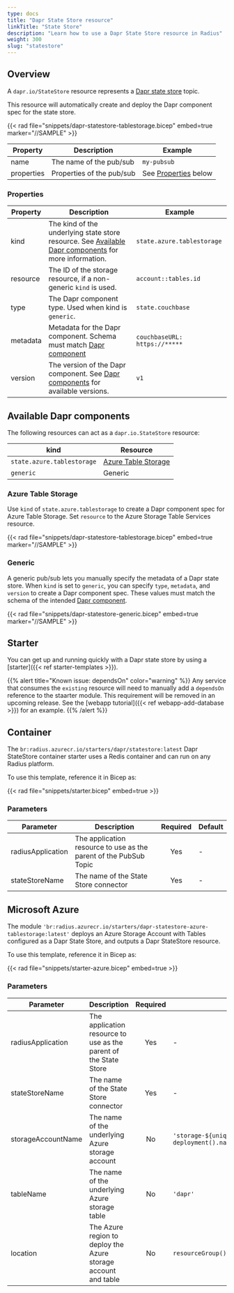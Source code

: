 ```yaml
---
type: docs
title: "Dapr State Store resource"
linkTitle: "State Store"
description: "Learn how to use a Dapr State Store resource in Radius"
weight: 300
slug: "statestore"
---
```


## Overview

A `dapr.io/StateStore` resource represents a [Dapr state store](https://docs.dapr.io/developing-applications/building-blocks/state-management/) topic.

This resource will automatically create and deploy the Dapr component spec for the state store.

{{< rad file="snippets/dapr-statestore-tablestorage.bicep" embed=true marker="//SAMPLE" >}}

| Property | Description | Example |
|----------|-------------|---------|
| name | The name of the pub/sub | `my-pubsub` |
| properties | Properties of the pub/sub | See [Properties](#properties) below |

### Properties

| Property | Description | Example |
|----------|-------------|---------|
| kind | The kind of the underlying state store resource. See [Available Dapr components](#available-dapr-components) for more information. | `state.azure.tablestorage`
| resource | The ID of the storage resource, if a non-generic `kind` is used. | `account::tables.id`
| type | The Dapr component type. Used when kind is `generic`. | `state.couchbase`
| metadata | Metadata for the Dapr component. Schema must match [Dapr component](https://docs.dapr.io/reference/components-reference/supported-state-stores/) | `couchbaseURL: https://*****` |
| version | The version of the Dapr component. See [Dapr components](https://docs.dapr.io/reference/components-reference/supported-state-stores/) for available versions. | `v1` |

## Available Dapr components

The following resources can act as a `dapr.io.StateStore` resource:

| kind | Resource |
|------|----------|
| `state.azure.tablestorage` | [Azure Table Storage](https://docs.microsoft.com/en-us/azure/storage/tables/table-storage-overview)
| `generic` | Generic

### Azure Table Storage

Use `kind` of `state.azure.tablestorage` to create a Dapr component spec for Azure Table Storage. Set `resource` to the Azure Storage Table Services resource.

{{< rad file="snippets/dapr-statestore-tablestorage.bicep" embed=true marker="//SAMPLE" >}}

### Generic

A generic pub/sub lets you manually specify the metadata of a Dapr state store. When `kind` is set to `generic`, you can specify `type`, `metadata`, and `version` to create a Dapr component spec. These values must match the schema of the intended [Dapr component](https://docs.dapr.io/reference/components-reference/supported-state-stores/).

{{< rad file="snippets/dapr-statestore-generic.bicep" embed=true marker="//SAMPLE" >}}

## Starter

You can get up and running quickly with a Dapr state store by using a [starter]({{< ref starter-templates >}}).

{{% alert title="Known issue: dependsOn" color="warning" %}}
Any service that consumes the `existing` resource will need to manually add a `dependsOn` reference to the staarter module. This requirement will be removed in an upcoming release. See the [webapp tutorial]({{< ref webapp-add-database >}}) for an example.
{{% /alert %}}

## Container

The `br:radius.azurecr.io/starters/dapr/statestore:latest` Dapr StateStore container starter uses a Redis container and can run on any Radius platform.

To use this template, reference it in Bicep as:

{{< rad file="snippets/starter.bicep" embed=true >}}

### Parameters

| Parameter | Description | Required | Default |
|-----------|-------------|:--------:|---------|
| radiusApplication | The application resource to use as the parent of the PubSub Topic | Yes | - |
| stateStoreName | The name of the State Store connector | Yes | - |

## Microsoft Azure

The module `'br:radius.azurecr.io/starters/dapr-statestore-azure-tablestorage:latest'` deploys an Azure Storage Account with Tables configured as a Dapr State Store, and outputs a Dapr StateStore resource.

To use this template, reference it in Bicep as:

{{< rad file="snippets/starter-azure.bicep" embed=true >}}

### Parameters

| Parameter | Description | Required | Default |
|-----------|-------------|:--------:|---------|
| radiusApplication | The application resource to use as the parent of the State Store | Yes | - |
| stateStoreName | The name of the State Store connector | Yes | - |
| storageAccountName | The name of the underlying Azure storage account | No | `'storage-${uniqueString(resourceGroup().id, deployment().name)}'` |
| tableName | The name of the underlying Azure storage table | No | `'dapr'` |
| location | The Azure region to deploy the Azure storage account and table | No | `resourceGroup().location` |
